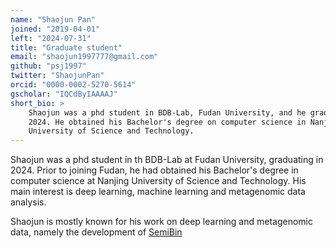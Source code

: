 ```yaml
---
name: "Shaojun Pan"
joined: "2019-04-01"
left: "2024-07-31"
title: "Graduate student"
email: "shaojun1997777@gmail.com"
github: "psj1997"
twitter: "ShaojunPan"
orcid: "0000-0002-5270-5614"
gscholar: "IQCdByIAAAAJ"
short_bio: >
    Shaojun was a phd student in BDB-Lab, Fudan University, and he graduated in
    2024. He obtained his Bachelor's degree on computer science in Nanjing
    University of Science and Technology.
---
```


Shaojun was a phd student in th BDB-Lab at Fudan University, graduating in
2024. Prior to joining Fudan, he had obtained his Bachelor's degree in computer
science at Nanjing University of Science and Technology. His main interest is
deep learning, machine learning and metagenomic data analysis.

Shaojun is mostly known for his work on deep learning and metagenomic data, namely the
development of [SemiBin](/software/semibin)

